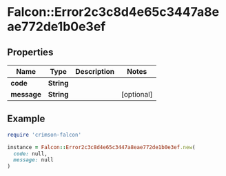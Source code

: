 # Falcon::Error2c3c8d4e65c3447a8eae772de1b0e3ef

## Properties

| Name | Type | Description | Notes |
| ---- | ---- | ----------- | ----- |
| **code** | **String** |  |  |
| **message** | **String** |  | [optional] |

## Example

```ruby
require 'crimson-falcon'

instance = Falcon::Error2c3c8d4e65c3447a8eae772de1b0e3ef.new(
  code: null,
  message: null
)
```

